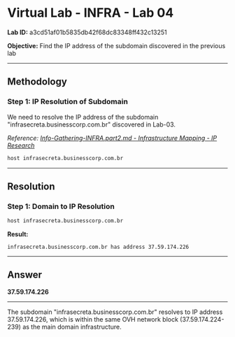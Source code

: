 # Virtual Lab - INFRA - Lab 04

**Lab ID:** a3cd51af01b5835db42f68dc83348ff432c13251

**Objective:** Find the IP address of the subdomain discovered in the previous lab

---

## Methodology

### Step 1: IP Resolution of Subdomain
We need to resolve the IP address of the subdomain "infrasecreta.businesscorp.com.br" discovered in Lab-03.

*Reference: [Info-Gathering-INFRA.part2.md - Infrastructure Mapping - IP Research](../../../Info-Gathering-INFRA.part2.md#4-infrastructure-mapping---ip-research)*

```bash
host infrasecreta.businesscorp.com.br
```

---

## Resolution

### Step 1: Domain to IP Resolution
```bash
host infrasecreta.businesscorp.com.br
```

**Result:**
```
infrasecreta.businesscorp.com.br has address 37.59.174.226
```

---

## Answer

**37.59.174.226**

---

The subdomain "infrasecreta.businesscorp.com.br" resolves to IP address 37.59.174.226, which is within the same OVH network block (37.59.174.224-239) as the main domain infrastructure.
